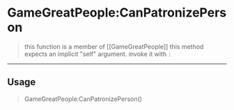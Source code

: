 # GameGreatPeople:CanPatronizePerson
> this function is a member of [[GameGreatPeople]]
> this method expects an implicit "self" argument. invoke it with `:`
-----
## Usage
> GameGreatPeople:CanPatronizePerson()
